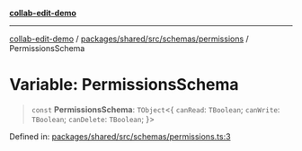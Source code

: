 [**collab-edit-demo**](../../../../../../README.md)

***

[collab-edit-demo](../../../../../../README.md) / [packages/shared/src/schemas/permissions](../README.md) / PermissionsSchema

# Variable: PermissionsSchema

> `const` **PermissionsSchema**: `TObject`\<\{ `canRead`: `TBoolean`; `canWrite`: `TBoolean`; `canDelete`: `TBoolean`; \}\>

Defined in: [packages/shared/src/schemas/permissions.ts:3](https://github.com/austyle-io/pub-sub-demo/blob/facd25f09850fc4e78e94ce267c52e173d869933/packages/shared/src/schemas/permissions.ts#L3)
